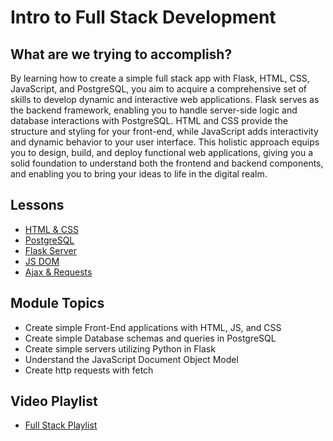 # Intro to Full Stack Development

## What are we trying to accomplish?

By learning how to create a simple full stack app with Flask, HTML, CSS, JavaScript, and PostgreSQL, you aim to acquire a comprehensive set of skills to develop dynamic and interactive web applications. Flask serves as the backend framework, enabling you to handle server-side logic and database interactions with PostgreSQL. HTML and CSS provide the structure and styling for your front-end, while JavaScript adds interactivity and dynamic behavior to your user interface. This holistic approach equips you to design, build, and deploy functional web applications, giving you a solid foundation to understand both the frontend and backend components, and enabling you to bring your ideas to life in the digital realm.

## Lessons

- [HTML & CSS](./1-intro-html-css/)
- [PostgreSQL](./2-intro-postgresql/)
- [Flask Server](./3-intro-flask/)
- [JS DOM](./4-js-dom/)
- [Ajax & Requests](./5-ajax-fetch/)

## Module Topics

- Create simple Front-End applications with HTML, JS, and CSS
- Create simple Database schemas and queries in PostgreSQL
- Create simple servers utilizing Python in Flask
- Understand the JavaScript Document Object Model
- Create http requests with fetch

## Video Playlist

- [Full Stack Playlist](https://www.youtube.com/playlist?list=PLu0CiQ7bzwES_8z8zWInTcQOKobYMdCBY)
